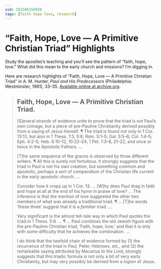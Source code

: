 ```yaml
---
uid: 201506150958
tags: [faith hope love, research]
---
```


# “Faith, Hope, Love — A Primitive Christian Triad” Highlights

Study the apostles’s teaching and you’ll see the pattern of “faith, hope, love.” What did this mean to the early church and missions? I’m digging in.

Here are research highlights of “Faith, Hope, Love — A Primitive Christian Triad” in A. M. Hunter, *Paul and His Predecessors* (Philadelphia: Westminster, 1961), 33–35. [Available online at archive.org](https://archive.org/details/paulandhispredec012786mbp).

> ## Faith, Hope, Love — A Primitive Christian Triad.
> 
> [S]everal strands of evidence unite to prove that the triad is not Paul’s own coinage, but a piece of pre-Pauline Christianity derived possibly from a saying of Jesus himself. ¶ The triad is found not only in 1 Cor. 13:13, but also in 1 Thess. 1:3, 5:8; Rom. 5:1–5; Gal. 5:5–6; Col. 1:4–5; Eph. 4:2–5; Heb. 6:10–12, 10:22–24; 1 Pet. 1:3–8, 21–22, and once or twice in the Apostolic Fathers. …
> 
> [T]he same sequence of the graces is observed by three different writers. ¶ All this is surely not fortuitous. It strongly suggests that the triad in Paul is not his own creation, but something common and apostolic, perhaps a sort of compendium of the Christian life current in the early apostolic church. …
> 
> Consider how it crops up in 1 Cor. 13. … [W]hy does Paul drag in faith and hope at all at the end of his hymn in praise of love? … The inference is that the mention of love suggested the other two members of what was already a traditional triad. ¶ … [T]he words ‘these three’ suggest that it is a *familiar* triad. …
> 
> Very significant is the almost tell-tale way in which Paul quotes the triad in 1 Thess. 5:8. … ¶ … Paul combines the old Jewish figure with the pre-Pauline Christian triad, ‘Faith, hope, love,’ and that it is only with some difficulty that he achieves the combination. …
> 
> I do think that the twofold chain of evidence formed by (1) the recurrence of the triad in Paul, Peter, Hebrews, etc., and (2) the remarkable saying attributed by Macarius to the Lord, strongly suggests that this triadic formula is not only a bit of very early Christianity, but may very possibly be derived from a *logion* of Jesus.
